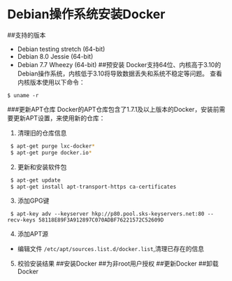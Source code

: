 # Debian操作系统安装Docker
##支持的版本
- Debian testing stretch (64-bit)
- Debian 8.0 Jessie (64-bit)
- Debian 7.7 Wheezy (64-bit)
##预安装
Docker支持64位、内核高于3.10的Debian操作系统，内核低于3.10将导致数据丢失和系统不稳定等问题。
查看内核版本使用以下命令：
```
$ uname -r
```
###更新APT仓库
Docker的APT仓库包含了1.7.1及以上版本的Docker，安装前需要更新APT设置，来使用新的仓库：
1. 清理旧的仓库信息
```sh
 $ apt-get purge lxc-docker*
 $ apt-get purge docker.io*
```
2. 更新和安装软件包
```sh
 $ apt-get update
 $ apt-get install apt-transport-https ca-certificates
```
3. 添加GPG键
```
 $ apt-key adv --keyserver hkp://p80.pool.sks-keyservers.net:80 --recv-keys 58118E89F3A912897C070ADBF76221572C52609D
```
4. 添加APT源
  - 编辑文件 ```/etc/apt/sources.list.d/docker.list```,清理已存在的信息
5. 校验安装结果
##安装Docker
##为非root用户授权
##更新Docker
##卸载Docker

